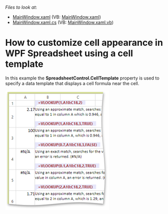 <!-- default file list -->
*Files to look at*:

* [MainWindow.xaml](./CS/CellTemplateExample/MainWindow.xaml) (VB: [MainWindow.xaml](./VB/CellTemplateExample/MainWindow.xaml))
* [MainWindow.xaml.cs](./CS/CellTemplateExample/MainWindow.xaml.cs) (VB: [MainWindow.xaml.vb](./VB/CellTemplateExample/MainWindow.xaml.vb))
<!-- default file list end -->
# How to customize cell appearance in WPF Spreadsheet using a cell template


<p>In this example the <strong>SpreadsheetControl.CellTemplate</strong> property is used to specify a data template that displays a cell formula near the cell.</p><p><img src="https://raw.githubusercontent.com/DevExpress-Examples/how-to-customize-cell-appearance-in-wpf-spreadsheet-using-a-cell-template-e4984/14.1.10+/media/6cd8416c-bd71-4c5d-a567-2a192521bbd5.png"></p>

<br/>


